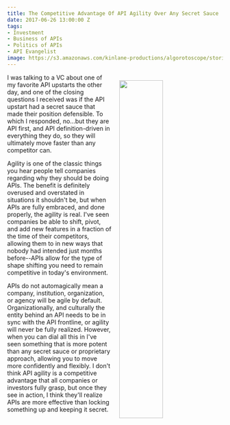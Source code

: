 ```yaml
---
title: The Competitive Advantage Of API Agility Over Any Secret Sauce
date: 2017-06-26 13:00:00 Z
tags:
- Investment
- Business of APIs
- Politics of APIs
- API Evangelist
image: https://s3.amazonaws.com/kinlane-productions/algorotoscope/stories/machine-road_blue_circuit_5_bw.jpg
---
```


<p><img src="https://s3.amazonaws.com/kinlane-productions/algorotoscope/stories/machine-road_blue_circuit_5_bw.jpg" align="right" width="45%" style="padding: 15px" /></p>I was talking to a VC about one of my favorite API upstarts the other day, and one of the closing questions I received was if the API upstart had a secret sauce that made their position defensible. To which I responded, no...but they are API first, and API definition-driven in everything they do, so they will ultimately move faster than any competitor can.

Agility is one of the classic things you hear people tell companies regarding why they should be doing APIs. The benefit is definitely overused and overstated in situations it shouldn't be, but when APIs are fully embraced, and done properly, the agility is real. I've seen companies be able to shift, pivot, and add new features in a fraction of the time of their competitors, allowing them to in new ways that nobody had intended just months before--APIs allow for the type of shape shifting you need to remain competitive in today's environment.

APIs do not automagically mean a company, institution, organization, or agency will be agile by default. Organizationally, and culturally the entity behind an API needs to be in sync with the API frontline, or agility will never be fully realized. However, when you can dial all this in I've seen something that is more potent than any secret sauce or proprietary approach, allowing you to move more confidently and flexibly. I don't think API agility is a competitive advantage that all companies or investors fully grasp, but once they see in action, I think they'll realize APIs are more effective than locking something up and keeping it secret.
